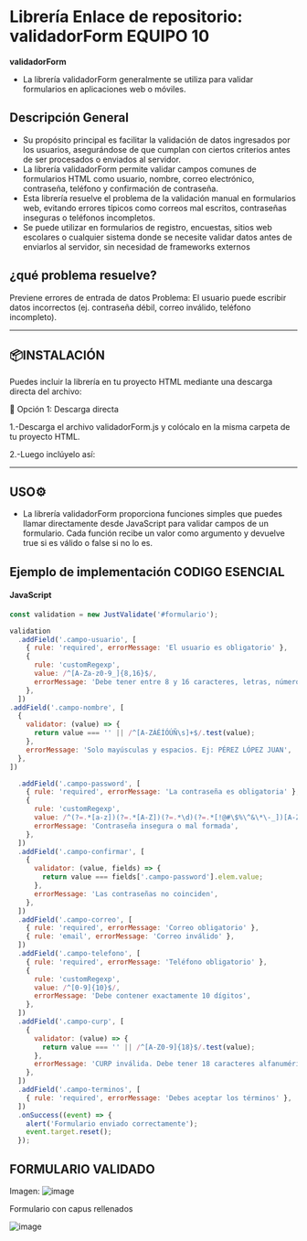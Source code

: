# Librería Enlace de repositorio: validadorForm EQUIPO 10

**validadorForm** 
- La librería validadorForm  generalmente se utiliza para validar formularios en aplicaciones web o móviles.
  
## Descripción General
- Su propósito principal es facilitar la validación de datos ingresados por los usuarios, asegurándose de que cumplan con ciertos criterios antes de ser procesados o enviados al servidor. 
- La librería validadorForm permite validar campos comunes de formularios HTML como usuario, nombre, correo electrónico, contraseña, teléfono y confirmación de contraseña.
- Esta librería resuelve el problema de la validación manual en formularios web, evitando errores típicos como correos mal escritos, contraseñas inseguras o teléfonos incompletos.
- Se puede utilizar en formularios de registro, encuestas, sitios web escolares o cualquier sistema donde se necesite validar datos antes de enviarlos al servidor, sin necesidad de frameworks externos


## ¿qué problema resuelve?
Previene errores de entrada de datos
Problema: El usuario puede escribir datos incorrectos (ej. contraseña débil, correo inválido, teléfono incompleto).

---

## 📦INSTALACIÓN
Puedes incluir la librería en tu proyecto HTML mediante una descarga directa del archivo:

🔹 Opción 1: Descarga directa

1.-Descarga el archivo validadorForm.js y colócalo en la misma carpeta de tu proyecto HTML.

2.-Luego inclúyelo así:

<script src="https://cdn.jsdelivr.net/npm/just-validate@4.2.0/dist/just-validate.production.min.js"></script>

---

## USO⚙️
- La librería validadorForm proporciona funciones simples que puedes llamar directamente desde JavaScript para validar campos de un
  formulario. Cada función recibe un valor como argumento y devuelve true si es válido o false si no lo es.

## Ejemplo de implementación CODIGO ESENCIAL

#### JavaScript
```javascript
const validation = new JustValidate('#formulario');

validation
  .addField('.campo-usuario', [
    { rule: 'required', errorMessage: 'El usuario es obligatorio' },
    {
      rule: 'customRegexp',
      value: /^[A-Za-z0-9_]{8,16}$/,
      errorMessage: 'Debe tener entre 8 y 16 caracteres, letras, números o guion bajo',
    },
  ])
.addField('.campo-nombre', [
  {
    validator: (value) => {
      return value === '' || /^[A-ZÁÉÍÓÚÑ\s]+$/.test(value);
    },
    errorMessage: 'Solo mayúsculas y espacios. Ej: PÉREZ LÓPEZ JUAN',
  },
])

  .addField('.campo-password', [
    { rule: 'required', errorMessage: 'La contraseña es obligatoria' },
    {
      rule: 'customRegexp',
      value: /^(?=.*[a-z])(?=.*[A-Z])(?=.*\d)(?=.*[!@#\$%\^&\*\-_])[A-Za-z\d!@#\$%\^&\*\-_]{8,}$/,
      errorMessage: 'Contraseña insegura o mal formada',
    },
  ])
  .addField('.campo-confirmar', [
    {
      validator: (value, fields) => {
        return value === fields['.campo-password'].elem.value;
      },
      errorMessage: 'Las contraseñas no coinciden',
    },
  ])
  .addField('.campo-correo', [
    { rule: 'required', errorMessage: 'Correo obligatorio' },
    { rule: 'email', errorMessage: 'Correo inválido' },
  ])
  .addField('.campo-telefono', [
    { rule: 'required', errorMessage: 'Teléfono obligatorio' },
    {
      rule: 'customRegexp',
      value: /^[0-9]{10}$/,
      errorMessage: 'Debe contener exactamente 10 dígitos',
    },
  ])
  .addField('.campo-curp', [
    {
      validator: (value) => {
        return value === '' || /^[A-Z0-9]{18}$/.test(value);
      },
      errorMessage: 'CURP inválida. Debe tener 18 caracteres alfanuméricos',
    },
  ])
  .addField('.campo-terminos', [
    { rule: 'required', errorMessage: 'Debes aceptar los términos' },
  ])
  .onSuccess((event) => {
    alert('Formulario enviado correctamente');
    event.target.reset();
  });

```

## FORMULARIO VALIDADO
Imagen:
![image](https://github.com/user-attachments/assets/c05bcdc4-ba9e-4971-b16b-95cf286ec347)

Formulario con capus rellenados

![image](https://github.com/user-attachments/assets/c252ba28-b97a-463e-9442-af9c051f0d0e)




